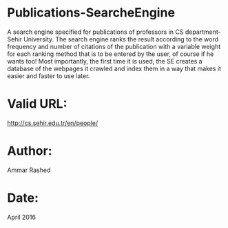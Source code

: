 # Publications-SearcheEngine
A search engine specified for publications of professors in CS department-Sehir University. The search engine ranks the result according to the word frequency and number of citations of the publication with a variable weight for each ranking method that is to be entered by the user, of course if he wants too! Most importantly, the first time it is used, the SE creates a database of the webpages it crawled and index them in a way that makes it easier and faster to use later.
# Valid URL:
http://cs.sehir.edu.tr/en/people/
# Author:
Ammar Rashed
# Date:
April 2016
